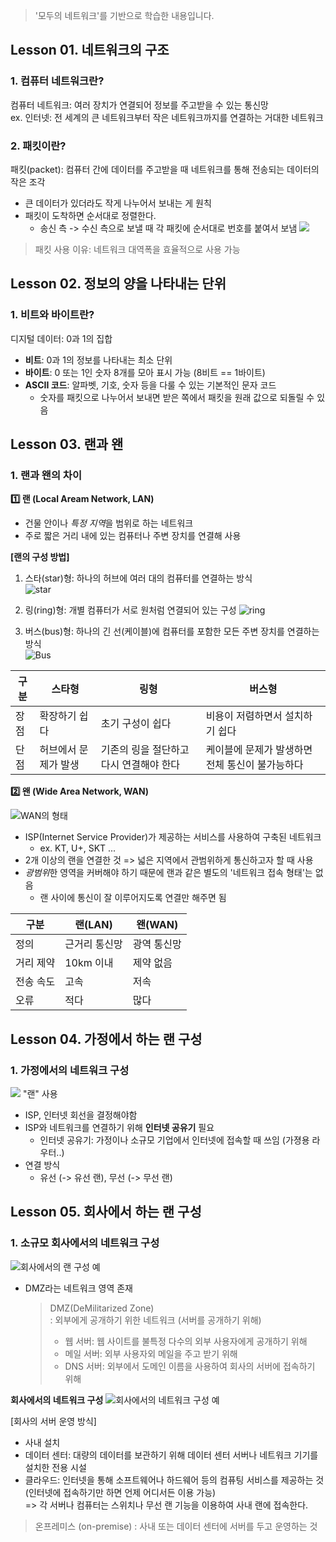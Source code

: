 > '모두의 네트워크'를 기반으로 학습한 내용입니다. 
## Lesson 01. 네트워크의 구조
### 1. 컴퓨터 네트워크란?
컴퓨터 네트워크: 여러 장치가 연결되어 정보를 주고받을 수 있는 통신망  
ex. 인터넷: 전 세계의 큰 네트워크부터 작은 네트워크까지를 연결하는 거대한 네트워크

### 2. 패킷이란?
패킷(packet): 컴퓨터 간에 데이터를 주고받을 때 네트워크를 통해 전송되는 데이터의 작은 조각  
- 큰 데이터가 있더라도 작게 나누어서 보내는 게 원칙
- 패킷이 도착하면 순서대로 정렬한다.
  - 송신 측 -> 수신 측으로 보낼 때 각 패킷에 순서대로 번호를 붙여서 보냄
    ![](https://github.com/user-attachments/assets/69572c43-64ae-41ad-95f1-d152c0a7682d)
> 패킷 사용 이유: 네트워크 대역폭을 효율적으로 사용 가능


## Lesson 02. 정보의 양을 나타내는 단위
### 1. 비트와 바이트란?
디지털 데이터: 0과 1의 집합
- **비트**: 0과 1의 정보를 나타내는 최소 단위
- **바이트**: 0 또는 1인 숫자 8개를 모아 표시 가능 (8비트 == 1바이트)  
- **ASCII 코드**: 알파벳, 기호, 숫자 등을 다룰 수 있는 기본적인 문자 코드
  - 숫자를 패킷으로 나누어서 보내면 받은 쪽에서 패킷을 원래 값으로 되돌릴 수 있음

## Lesson 03. 랜과 왠
### 1. 랜과 왠의 차이
**1️⃣ 랜 (Local Aream Network, LAN)**  
- 건물 안이나 *특정 지역*을 범위로 하는 네트워크
- 주로 짧은 거리 내에 있는 컴퓨터나 주변 장치를 연결해 사용  

  
**[랜의 구성 방법]**
1. 스타(star)형: 하나의 허브에 여러 대의 컴퓨터를 연결하는 방식  
   ![star](https://github.com/user-attachments/assets/540e925f-5647-47a3-918b-dc9279a1f183)
   
2. 링(ring)형: 개별 컴퓨터가 서로 원처럼 연결되어 있는 구성
    ![ring](https://github.com/user-attachments/assets/f416d2ef-2b7c-4032-8b84-4f306cf117e6)
3. 버스(bus)형: 하나의 긴 선(케이블)에 컴퓨터를 포함한 모든 주변 장치를 연결하는 방식  
   ![Bus](https://github.com/user-attachments/assets/6666a1e9-b2a6-4973-b048-02228d8e49cf)
   
|구분|스타형|링형|버스형|
|------|---|---|---|
|장점|확장하기 쉽다|초기 구성이 쉽다|비용이 저렴하면서 설치하기 쉽다|
|단점|허브에서 문제가 발생|기존의 링을 절단하고 다시 연결해야 한다|케이블에 문제가 발생하면 전체 통신이 불가능하다


**2️⃣ 왠 (Wide Area Network, WAN)**

![WAN의 형태](https://github.com/user-attachments/assets/6bff333b-a5c4-42a8-86e4-651f837619b9)
- ISP(Internet Service Provider)가 제공하는 서비스를 사용하여 구축된 네트워크
  - ex. KT, U+, SKT ... 
- 2개 이상의 랜을 연결한 것 => 넓은 지역에서 관범위하게 통신하고자 할 때 사용
- *광범위*한 영역을 커버해야 하기 때문에 랜과 같은 별도의 '네트워크 접속 형태'는 없음
  - 랜 사이에 통신이 잘 이루어지도록 연결만 해주면 됨

|구분|랜(LAN)|왠(WAN)|
|--|--|--|
|정의|근거리 통신망|광역 통신망|
|거리 제약|10km 이내|제약 없음|
|전송 속도|고속|저속|
|오류|적다|많다|

## Lesson 04. 가정에서 하는 랜 구성
### 1. 가정에서의 네트워크 구성
![](https://github.com/user-attachments/assets/135e8af0-be00-4797-910f-8dd624909dd1)
"랜" 사용
- ISP, 인터넷 회선을 결정해야함
- ISP와 네트워크를 연결하기 위해 **인터넷 공유기** 필요
  - 인터넷 공유기: 가정이나 소규모 기업에서 인터넷에 접속할 때 쓰임 (가졍용 라우터..)
- 연결 방식
  - 유선 (-> 유선 랜), 무선 (-> 무선 랜)

## Lesson 05. 회사에서 하는 랜 구성
### 1. 소규모 회사에서의 네트워크 구성
![회사에서의 랜 구성 예](https://github.com/user-attachments/assets/7f06e6a2-6817-40ba-af66-03946ef55775)
- DMZ라는 네트워크 영역 존재
    > DMZ(DeMilitarized Zone)  
    > : 외부에게 공개하기 위한 네트워크 (서버를 공개하기 위해)
    > - 웹 서버: 웹 사이트를 불특정 다수의 외부 사용자에게 공개하기 위해
    > - 메일 서버: 외부 사용자외 메일을 주고 받기 위해
    > - DNS 서버: 외부에서 도메인 이름을 사용하여 회사의 서버에 접속하기 위해

**회사에서의 네트워크 구성**
![회사에서의 네트워크 구성 예](https://github.com/user-attachments/assets/a1e6c493-a2d6-4aae-8b0a-aa6f4a631f02)

[회사의 서버 운영 방식]
- 사내 설치
- 데이터 센터: 대량의 데이터를 보관하기 위해 데이터 센터 서버나 네트워크 기기를 설치한 전용 시설
- 클라우드: 인터넷을 통해 소프트웨어나 하드웨어 등의 컴퓨팅 서비스를 제공하는 것 (인터넷에 접속하기만 하면 언제 어디서든 이용 가능)  
=> 각 서버나 컴퓨터는 스위치나 무선 랜 기능을 이용하여 사내 랜에 접속한다.

> 온프레미스 (on-premise)
> : 사내 또는 데이터 센터에 서버를 두고 운영하는 것